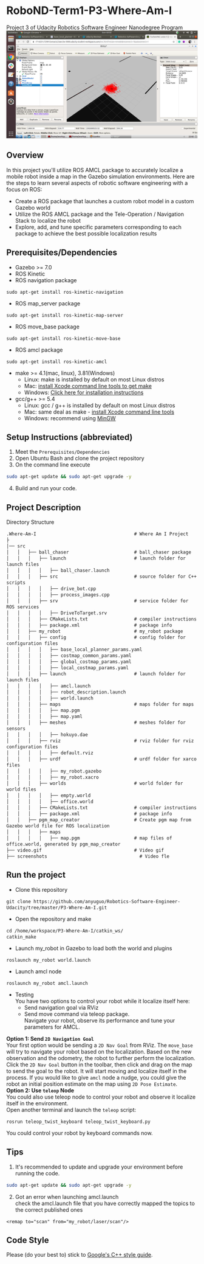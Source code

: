 # RoboND-Term1-P3-Where-Am-I
Project 3 of Udacity Robotics Software Engineer Nanodegree Program
![Overview](https://github.com/shruti1210/Udacity_Robotics_Nanodegree/blob/master/WhereAmI/screenshots/Screenshot%20from%202020-06-21%2003-32-06.png)  
## Overview  
In this project you'll utilize ROS AMCL package to accurately localize a mobile robot inside a map in the Gazebo simulation environments. Here are the steps to learn several aspects of robotic software engineering with a focus on ROS:  
* Create a ROS package that launches a custom robot model in a custom Gazebo world  
* Utilize the ROS AMCL package and the Tele-Operation / Navigation Stack to localize the robot  
* Explore, add, and tune specific parameters corresponding to each package to achieve the best possible localization results  
## Prerequisites/Dependencies  
* Gazebo >= 7.0  
* ROS Kinetic  
* ROS navigation package  
```
sudo apt-get install ros-kinetic-navigation
```
* ROS map_server package  
```
sudo apt-get install ros-kinetic-map-server
```
* ROS move_base package  
```
sudo apt-get install ros-kinetic-move-base
```
* ROS amcl package  
```
sudo apt-get install ros-kinetic-amcl
```
* make >= 4.1(mac, linux), 3.81(Windows)
  * Linux: make is installed by default on most Linux distros
  * Mac: [install Xcode command line tools to get make](https://developer.apple.com/xcode/features/)
  * Windows: [Click here for installation instructions](http://gnuwin32.sourceforge.net/packages/make.htm)
* gcc/g++ >= 5.4
  * Linux: gcc / g++ is installed by default on most Linux distros
  * Mac: same deal as make - [install Xcode command line tools](https://developer.apple.com/xcode/features/)
  * Windows: recommend using [MinGW](http://www.mingw.org/)
## Setup Instructions (abbreviated)  
1. Meet the `Prerequisites/Dependencies`  
2. Open Ubuntu Bash and clone the project repository  
3. On the command line execute  
```bash
sudo apt-get update && sudo apt-get upgrade -y
```
4. Build and run your code.  
## Project Description  
Directory Structure  
```
.Where-Am-I                                    # Where Am I Project
├                               
│── src
│   │   ├── ball_chaser                        # ball_chaser package        
│   │   │   ├── launch                         # launch folder for launch files
│   │   │   │   ├── ball_chaser.launch
│   │   │   ├── src                            # source folder for C++ scripts
│   │   │   │   ├── drive_bot.cpp
│   │   │   │   ├── process_images.cpp
│   │   │   ├── srv                            # service folder for ROS services
│   │   │   │   ├── DriveToTarget.srv
│   │   │   ├── CMakeLists.txt                 # compiler instructions
│   │   │   ├── package.xml                    # package info
│   │   ├── my_robot                           # my_robot package        
│   │   │   ├── config                         # config folder for configuration files   
│   │   │   │   ├── base_local_planner_params.yaml
│   │   │   │   ├── costmap_common_params.yaml
│   │   │   │   ├── global_costmap_params.yaml
│   │   │   │   ├── local_costmap_params.yaml
│   │   │   ├── launch                         # launch folder for launch files   
│   │   │   │   ├── amcl.launch
│   │   │   │   ├── robot_description.launch
│   │   │   │   ├── world.launch
│   │   │   ├── maps                           # maps folder for maps
│   │   │   │   ├── map.pgm
│   │   │   │   ├── map.yaml
│   │   │   ├── meshes                         # meshes folder for sensors
│   │   │   │   ├── hokuyo.dae
│   │   │   ├── rviz                           # rviz folder for rviz configuration files
│   │   │   │   ├── default.rviz
│   │   │   ├── urdf                           # urdf folder for xarco files
│   │   │   │   ├── my_robot.gazebo
│   │   │   │   ├── my_robot.xacro
│   │   │   ├── worlds                         # world folder for world files
│   │   │   │   ├── empty.world
│   │   │   │   ├── office.world
│   │   │   ├── CMakeLists.txt                 # compiler instructions
│   │   │   ├── package.xml                    # package info
│   │   ├── pgm_map_creator                    # Create pgm map from Gazebo world file for ROS localization
│   │   │   ├── maps
│   │   │   │   ├── map.pgm                    # map files of office.world, generated by pgm_map_creator
├── video.gif                                  # Video gif
├── screenshots                                  # Video fle
``` 
## Run the project  
* Clone this repository
```
git clone https://github.com/anyuguo/Robotics-Software-Engineer-Udacity/tree/master/P3-Where-Am-I.git
```
* Open the repository and make  
```
cd /home/workspace/P3-Where-Am-I/catkin_ws/
catkin_make
```
* Launch my_robot in Gazebo to load both the world and plugins  
```
roslaunch my_robot world.launch
```  
* Launch amcl node  
```
roslaunch my_robot amcl.launch
```  
* Testing  
You have two options to control your robot while it localize itself here:  
  * Send navigation goal via RViz  
  * Send move command via teleop package.  
Navigate your robot, observe its performance and tune your parameters for AMCL.  

**Option 1: Send `2D Navigation Goal`**  
Your first option would be sending a `2D Nav Goal` from RViz. The `move_base` will try to navigate your robot based on the localization. Based on the new observation and the odometry, the robot to further perform the localization.  
Click the `2D Nav Goal` button in the toolbar, then click and drag on the map to send the goal to the robot. It will start moving and localize itself in the process. If you would like to give `amcl` node a nudge, you could give the robot an initial position estimate on the map using `2D Pose Estimate`.  
**Option 2: Use `teleop` Node**  
You could also use teleop node to control your robot and observe it localize itself in the environment.  
Open another terminal and launch the `teleop` script:  
```
rosrun teleop_twist_keyboard teleop_twist_keyboard.py
```
You could control your robot by keyboard commands now.  

## Tips  
1. It's recommended to update and upgrade your environment before running the code.  
```bash
sudo apt-get update && sudo apt-get upgrade -y
```
2. Got an error when launching amcl.launch  
check the amcl.launch file that you have correctly mapped the topics to the correct published ones  
```
<remap to="scan" from="my_robot/laser/scan"/>  
```


## Code Style  
Please (do your best to) stick to [Google's C++ style guide](https://google.github.io/styleguide/cppguide.html).
 

